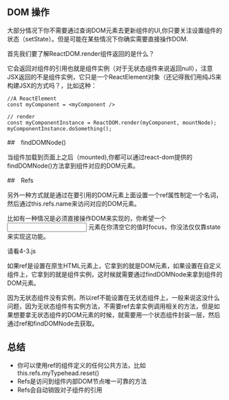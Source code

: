 ## DOM 操作

大部分情况下你不需要通过查询DOM元素去更新组件的UI,你只要关注设置组件的状态（setState）。但是可能在某些情况下你确实需要直接操作DOM.

首先我们要了解ReactDOM.render组件返回的是什么？

它会返回对组件的引用也就是组件实例（对于无状态组件来说返回null），注意JSX返回的不是组件实例，它只是一个ReactElement对象（还记得我们用纯JS来构建JSX的方式吗？，比如这种：
    
    //A ReactElement
    const myComponent = <myComponent />
    
    // render
    const myComponentInstance = ReactDOM.render(myComponent, mountNode);
    myComponentInstance.doSomething();

##　findDOMNode()

当组件加载到页面上之后（mounted),你都可以通过react-dom提供的findDOMNode()方法拿到组件对应的DOM元素。

##　Refs 

另外一种方式就是通过在要引用的DOM元素上面设置一个ref属性制定一个名词，然后通过this.refs.name来访问对应的DOM元素。

比如有一种情况是必须直接操作DOM来实现的，你希望一个<input/> 元素在你清空它的值时focus，你没法仅仅靠state来实现这功能。

请看4-3.js

如果ref是设置在原生HTML元素上，它拿到的就是DOM元素，如果设置在自定义组件上，它拿到的就是组件实例，这时候就需要通过findDOMNode来拿到组件的DOM元素。

因为无状态组件没有实例，所以ref不能设置在无状态组件上，一般来说这没什么问题，因为无状态组件有实例方法，不需要ref去拿实例调用相关的方法，但是如果想要拿无状态组件的DOM元素的时候，就需要用一个状态组件封装一层，然后通过ref和findDOMNode去获取。

## 总结

- 你可以使用ref的组件定义的任何公共方法，比如this.refs.myTypehead.reset()
- Refs是访问到组件内部DOM节点唯一可靠的方法
- Refs会自动销毁对子组件的引用